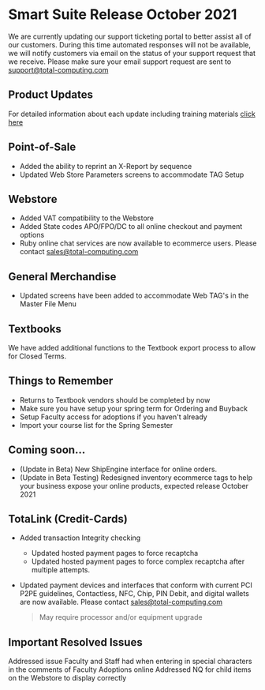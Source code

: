# Smart Suite Release October 2021

<PageHeader />

We are currently updating our support ticketing portal to better assist all of our customers. During this time automated responses will not be available, we will notify customers via email on the status of your support request that we receive. Please make sure your email support request are sent to support@total-computing.com

## Product Updates

For detailed information about each update including training materials [click here](https://training.total-computing.com/dwkb/tech-update/)
  
## Point-of-Sale

*  Added the ability to reprint an X-Report by sequence
*  Updated Web Store Parameters screens to accommodate TAG Setup

## Webstore

*  Added VAT compatibility to the Webstore
*  Added State codes APO/FPO/DC to all online checkout and payment options
*  Ruby online chat services are now available to ecommerce users. Please contact [sales@total-computing.com](mailto:sales@total-computing.com)

## General Merchandise

*  Updated screens have been added to accommodate Web TAG's in the Master File Menu

## Textbooks

We have added additional functions to the Textbook export process to allow for Closed Terms.

## Things to Remember
  
*  Returns to Textbook vendors should be completed by now
*  Make sure you have setup your spring term for Ordering and Buyback
*  Setup Faculty access for adoptions if you haven't already
*  Import your course list for the Spring Semester
  
## Coming soon...
*  (Update in Beta) New ShipEngine interface for online orders.
*  (Update in Beta Testing) Redesigned inventory ecommerce tags to help your business expose your online products, expected release October 2021

## TotaLink (Credit-Cards)
* Added transaction Integrity checking
  * Updated hosted payment pages to force recaptcha 
  * Updated hosted payment pages to force complex recaptcha after multiple attempts.
* Updated payment devices and interfaces that conform with current PCI P2PE guidelines, Contactless, NFC, Chip, PIN Debit, and digital wallets are now available. Please contact [sales@total-computing.com](mailto:sales@total-computing.com)

    > May require processor and/or equipment upgrade

## Important Resolved Issues

Addressed issue Faculty and Staff had when entering in special characters in the comments of Faculty Adoptions online
Addressed NQ for child items on the Webstore to display correctly

<PageFooter />